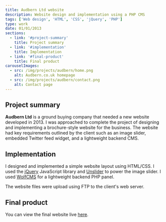 ```yaml
---
title: Audbern Ltd website
description: Website design and implementation using a PHP CMS
tags: ['Web design', 'HTML', 'CSS', 'jQuery', 'PHP']
type: work
date: 01/01/2013
sections:
  - link: '#project-summary'
    title: Project summary
  - link: '#implementation'
    title: Implementation
  - link: '#final-product'
    title: Final product
carouselImages:
  - src: /img/projects/audbern/home.png
    alt: Audbern.co.uk homepage
  - src: /img/projects/audbern/contact.png
    alt: Contact page
---
```

## Project summary

**Audbern Ltd** is a ground buying company that needed a new website developed in 2013. I was approached to complete the project of designing and implementing a brochure-style website for the business. The website had key requirements outlined by the client such as an image slider, embedded Twitter feed widget, and a lightweight backend CMS.

## Implementation

I designed and implemented a simple website layout using HTML/CSS. I used the [jQuery](https://jquery.com/) JavaScript library and [Unslider](http://unslider.com/) to power the image slider. I used [WolfCMS](https://www.wolfcms.org/) for a lightweight backend PHP panel.

The website files were upload using FTP to the client's web server.

## Final product

You can view the final website live [here](http://audbern.co.uk).
